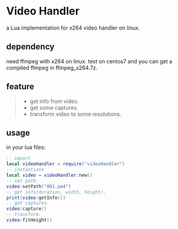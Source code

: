 # Video Handler
a Lua implementation for x264 video handler on linux.

## dependency
need ffmpeg with x264 on linux.
test on centos7 and you can get a compiled ffmpeg in ffmpeg_x264.7z.

## feature
>* get info from video.
>* get some captures.
>* transform video to some resolutions.

## usage
in your lua files:
```lua
-- import
local videoHandler = require("videoHandler")
-- instantiate
local video = videoHandler:new()
-- set path.
video:setPath("001.pm4")
-- get info(duration, width, height).
print(video:getInfo())
-- get captures.
video:capture()
-- transform.
video:fitHeight()
```
